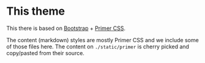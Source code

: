 # This theme

This there is based on [Bootstrap](https://getbootstrap.com/) + [Primer CSS](https://primer.style/css/).

The content (markdown) styles are mostly Primer CSS and we include some of those files here.
The content on `./static/primer` is cherry picked and copy/pasted from their source.
